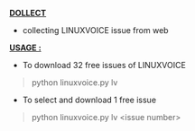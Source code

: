 <ins>__DOLLECT__</ins>

* collecting  LINUXVOICE issue from web

<ins>__USAGE :__</ins>


* To download 32 free issues of LINUXVOICE
> python linuxvoice.py lv

* To select and download  1 free  issue 
> python linuxvoice.py lv \<issue number\>



